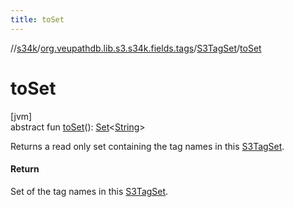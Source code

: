 ```yaml
---
title: toSet
---
```

//[s34k](../../../index.html)/[org.veupathdb.lib.s3.s34k.fields.tags](../index.html)/[S3TagSet](index.html)/[toSet](to-set.html)



# toSet



[jvm]\
abstract fun [toSet](to-set.html)(): [Set](https://kotlinlang.org/api/latest/jvm/stdlib/kotlin.collections/-set/index.html)&lt;[String](https://kotlinlang.org/api/latest/jvm/stdlib/kotlin/-string/index.html)&gt;



Returns a read only set containing the tag names in this [S3TagSet](index.html).



#### Return



Set of the tag names in this [S3TagSet](index.html).




